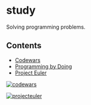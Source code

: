 # study
Solving programming problems.




## Contents
* [Codewars](https://github.com/cliegargo/study/tree/master/codewars)
* [Programming by Doing](https://github.com/cliegargo/study/tree/master/programmingbydoing)
* [Project Euler](https://github.com/cliegargo/study/tree/master/projecteuler)



[![codewars](https://www.codewars.com/users/cliegargo/badges/micro)](https://www.codewars.com/users/cliegargo)

[![projecteuler](https://projecteuler.net/profile/927cl.png)](https://projecteuler.net/profile/927cl.png)